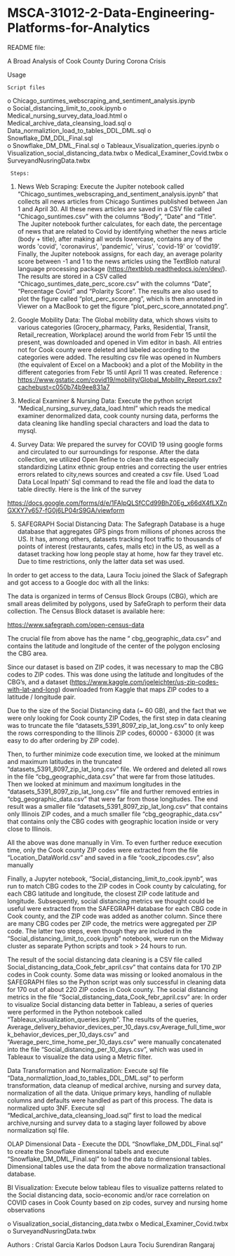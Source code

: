 # MSCA-31012-2-Data-Engineering-Platforms-for-Analytics
README file:

A Broad Analysis of Cook County During Corona Crisis

Usage

    Script files
o	Chicago_suntimes_webscraping_and_sentiment_analysis.ipynb       
o	Social_distancing_limit_to_cook.ipynb
o	Medical_nursing_survey_data_load.html
o	Medical_archive_data_cleansing_load.sql
o	Data_normaliztion_load_to_tables_DDL_DML.sql 
o	Snowflake_DM_DDL_Final.sql    
o	Snowflake_DM_DML_Final.sql
o	Tableaux_Visualization_queries.ipynb
o	Visualization_social_distancing_data.twbx
o	Medical_Examiner_Covid.twbx
o	SurveyandNusringData.twbx

     Steps:
1.	News Web Scraping: Execute the Jupiter notebook called “Chicago_suntimes_webscraping_and_sentiment_analysis.ipynb” that collects all news articles from Chicago Suntimes published between Jan 1 and April 30. All these news articles are saved in a CSV file called “Chicago_suntimes.csv” with the columns “Body”, “Date” and “Title”.  The Jupiter notebook further calculates, for each date, the percentage of news that are related to Covid by identifying whether the news article (body + title), after making all words lowercase, contains any of the words 'covid', 'coronavirus', 'pandemic', 'virus', 'covid-19' or ‘covid19’.  Finally, the Jupiter notebook assigns,  for each day, an average polarity score between -1 and 1 to the news articles using the TextBlob natural language processing package (https://textblob.readthedocs.io/en/dev/). The results are stored in a CSV called “Chicago_suntimes_date_perc_score.csv” with the columns “Date”, “Percentage Covid” and “Polarity Score”. The results are also used to plot the figure called “plot_perc_score.png”, which is then annotated in Viewer on a MacBook to get the figure “plot_perc_score_annotated.png”.

2.	 Google Mobility Data: The Global mobility data, which shows visits to various categories (Grocery_pharmacy, Parks, Residential, Transit, Retail_recreation, Workplace) around the world from Febr 15 until the present, was downloaded and opened in Vim editor in bash. All entries not for Cook county were deleted and labeled according to the categories were added. The resulting csv file was opened in Numbers (the equivalent of Excel on a Macbook) and a plot of the Mobility in the different categories from Febr 15 until April 11 was created. 
Reference : https://www.gstatic.com/covid19/mobility/Global_Mobility_Report.csv?cachebust=c050b74b9ee831a7

3.	Medical Examiner & Nursing Data:  Execute the python script “Medical_nursing_survey_data_load.html” which reads the medical examiner denormalized data, cook county nursing data, performs the data cleaning like handling special characters and load the data to mysql.


4.	Survey Data:  We prepared the survey for COVID 19 using google forms and circulated to our surroundings for response. After the data collection, we utilized Open Refine to clean the data especially standardizing Latinx ethnic group entries and correcting the user entries errors related to city,news sources and created a csv file. Used ‘Load Data Local Inpath’ Sql command to read the file and load the data to table directly. Here is the link of the survey 

https://docs.google.com/forms/d/e/1FAIpQLSfCCd99BhZ0Eg_x66dX4fLXZnGXXY7v657-fG0j6LP04rS9GA/viewform


5.	SAFEGRAPH Social Distancing Data: The Safegraph Database is a huge database that aggregates GPS pings from millions of phones across the US. It has, among others, datasets tracking foot traffic to thousands of points of interest (restaurants, cafes, malls etc) in the US, as well as a dataset tracking how long people stay at home, how far they travel etc. Due to time restrictions, only the latter data set was used.

In order to get access to the data, Laura Tociu joined the Slack of Safegraph and got access to a Google doc with all the links:

 


The data is organized in terms of Census Block Groups (CBG), which are small areas delimited by polygons, used by SafeGraph to perform their data collection. The Census Block dataset is available here:

https://www.safegraph.com/open-census-data

The crucial file from above has the name  “ cbg_geographic_data.csv” and contains the latitude and longitude of the center of the polygon enclosing the CBG area.

Since our dataset is based on ZIP codes, it was necessary to map the CBG codes to ZIP codes. This was done using the latitude and longitudes of the CBG’s, and a dataset  (https://www.kaggle.com/joeleichter/us-zip-codes-with-lat-and-long) downloaded from Kaggle that maps ZIP codes to a latitude / longitude pair.

Due to the size of the Social Distancing data (~ 60 GB), and the fact that we were only looking for Cook county ZIP Codes, the first step in data cleaning was to truncate the file “datasets_5391_8097_zip_lat_long.csv”  to only keep the rows corresponding to the Illinois ZIP codes, 60000 - 63000 (it was easy to do after ordering by ZIP code).

Then, to further minimize code execution time, we looked at the minimum and maximum latitudes in the truncated “datasets_5391_8097_zip_lat_long.csv” file. We ordered and deleted all rows in the file “cbg_geographic_data.csv” that were far from those latitudes.  Then we looked at minimum and maximum longitudes in the “datasets_5391_8097_zip_lat_long.csv” file and further removed entries in “cbg_geographic_data.csv” that were far from those longitudes. The end result was a smaller file “datasets_5391_8097_zip_lat_long.csv”  that contains only Illinois ZIP codes, and a much smaller file “cbg_geographic_data.csv” that contains only the CBG codes with geographic location inside or very close to Illinois.

All the above was done manually in Vim. To even further reduce execution time, only the Cook county ZIP codes were extracted from the file “Location_DataWorld.csv” and saved in a file “cook_zipcodes.csv”, also manually

Finally, a Jupyter notebook, “Social_distancing_limit_to_cook.ipynb”, was run to match CBG codes to the ZIP codes in Cook county by calculating, for each CBG latitude and longitude, the closest ZIP code latitude and longitude. Subsequently, social distancing metrics we thought could be useful were extracted from the SAFEGRAPH database for each CBG code in Cook county, and the ZIP code was added as another column. Since there are many CBG codes per ZIP code, the metrics were aggregated per ZIP code. The latter two steps, even though they are included in the “Social_distancing_limit_to_cook.ipynb” notebook, were run on the Midway cluster as separate Python scripts and took > 24 hours to run.

The result of the social distancing data cleaning is a CSV file called Social_distancing_data_Cook_febr_april.csv” that contains data for 170 ZIP codes in Cook county. Some data was missing or looked anomalous in the SAFEGRAPH files so the Python script was only successful in cleaning data for 170 out of about 220 ZIP codes in Cook county. The social distancing metrics in the file “Social_distancing_data_Cook_febr_april.csv” are:
In order to visualize Social distancing data better in Tableau, a series of queries were performed in the Python notebook called “Tableaux_visualization_queries.ipynb”. The results of the queries, Average_delivery_behavior_devices_per_10_days.csv,Average_full_time_work_behavior_devices_per_10_days.csv” and “Average_perc_time_home_per_10_days.csv” were manually concatenated into the file “Social_distancing_per_10_days.csv”, which was used in Tableaux to visualize the data using a Metric filter. 



Data Transformation and Normalization:   Execute sql file “Data_normaliztion_load_to_tables_DDL_DML.sql” to perform transformation, data cleanup of medical archive, nursing and survey data, normalization of all the data. Unique primary keys, handling of nullable columns and defaults were handled as part of this process. The data is normalized upto 3NF. Execute sql “Medical_archive_data_cleansing_load.sql” first to load the medical archive,nursing and survey data to a staging layer followed by above normalization sql file.

OLAP Dimensional Data - Execute the DDL “Snowflake_DM_DDL_Final.sql” to create the Snowflake dimensional tabels and execute “Snowflake_DM_DML_Final.sql” to load the data to dimensional tables.  Dimensional tables use the data from the above normalization transactional database.

  
BI Visualization: Execute below tableau files to visualize patterns related to the Social distancing data, socio-economic and/or race correlation on COVID cases in Cook County based on zip codes, survey and nursing home observations

o	Visualization_social_distancing_data.twbx
o	Medical_Examiner_Covid.twbx
o	SurveyandNusringData.twbx

Authors :
Cristal Garcia
Karlos Dodson
Laura Tociu
Surendiran Rangaraj









